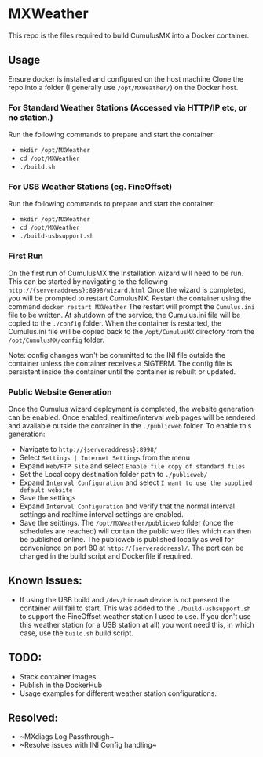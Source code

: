 # MXWeather

This repo is the files required to build CumulusMX into a Docker container.

## Usage
Ensure docker is installed and configured on the host machine
Clone the repo into a folder (I generally use `/opt/MXWeather/`) on the Docker host.

### For Standard Weather Stations (Accessed via HTTP/IP etc, or no station.)
Run the following commands to prepare and start the container:
* `mkdir /opt/MXWeather`
* `cd /opt/MXWeather`
* `./build.sh`

### For USB Weather Stations (eg. FineOffset)
Run the following commands to prepare and start the container:
* `mkdir /opt/MXWeather`
* `cd /opt/MXWeather`
* `./build-usbsupport.sh`

### First Run
On the first run of CumulusMX the Installation wizard will need to be run. This can be started by navigating to the following `http://{serveraddress}:8998/wizard.html`
Once the wizard is completed, you will be prompted to restart CumulusNX. Restart the container using the command `docker restart MXWeather`
The restart will prompt the `Cumulus.ini` file to be written. At shutdown of the service, the Cumulus.ini file will be copied to the `./config` folder.
When the container is restarted, the Cumulus.ini file will be copied back to the `/opt/CumulusMX` directory from the `/opt/CumulusMX/config` folder.

Note: config changes won't be committed to the INI file outside the container unless the container receives a SIGTERM. The config file is persistent inside the container until the container is rebuilt or updated.

### Public Website Generation
Once the Cumulus wizard deployment is completed, the website generation can be enabled. Once enabled, realtime/interval web pages will be rendered and available outside the container in the `./publicweb` folder. To enable this generation:
* Navigate to `http://{serveraddress}:8998/`
* Select `Settings | Internet Settings` from the menu
* Expand `Web/FTP Site` and select `Enable file copy of standard files`
* Set the Local copy destination folder path to `./publicweb/`
* Expand `Interval Configuration` and select `I want to use the supplied default website`
* Save the settings
* Expand `Interval Configuration` and verify that the normal interval settings and realtime interval settings are enabled.
* Save the seittings.
The `/opt/MXWeather/publicweb` folder (once the schedules are reached) will contain the public web files which can then be published online. The publicweb is published locally as well for convenience on port 80 at `http://{serveraddress}/`. The port can be changed in the build script and Dockerfile if required.

## Known Issues:
* If using the USB build and `/dev/hidraw0` device is not present the container will fail to start. This was added to the `./build-usbsupport.sh` to support the FineOffset weather station I used to use. 
  If you don't use this weather station (or a USB station at all) you wont need this, in which case, use the `build.sh` build script.

## TODO:
* Stack container images.
* Publish in the DockerHub
* Usage examples for different weather station configurations.
 
## Resolved:
* ~MXdiags Log Passthrough~
* ~Resolve issues with INI Config handling~
